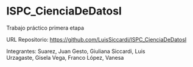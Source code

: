 # ISPC_CienciaDeDatosI
Trabajo práctico primera etapa

URL Repositorio: https://github.com/LuisSiccardi/ISPC_CienciaDeDatosI

Integrantes:
  Suarez, Juan
  Gesto, Giuliana
  Siccardi, Luis  
  Urzagaste, Gisela
  Vega, Franco
  López, Vanesa
